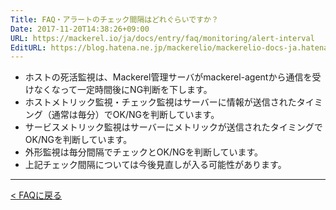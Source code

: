 ```yaml
---
Title: FAQ・アラートのチェック間隔はどれぐらいですか？
Date: 2017-11-20T14:38:26+09:00
URL: https://mackerel.io/ja/docs/entry/faq/monitoring/alert-interval
EditURL: https://blog.hatena.ne.jp/mackerelio/mackerelio-docs-ja.hatenablog.mackerel.io/atom/entry/8599973812319461379
---
```


* ホストの死活監視は、Mackerel管理サーバがmackerel-agentから通信を受けなくなって一定時間後にNG判断を下します。
* ホストメトリック監視・チェック監視はサーバーに情報が送信されたタイミング（通常は毎分）でOK/NGを判断しています。
* サービスメトリック監視はサーバーにメトリックが送信されたタイミングでOK/NGを判断しています。
* 外形監視は毎分間隔でチェックとOK/NGを判断しています。
* 上記チェック間隔については今後見直しが入る可能性があります。

---

[< FAQに戻る](https://mackerel.io/ja/docs/entry/faq)
